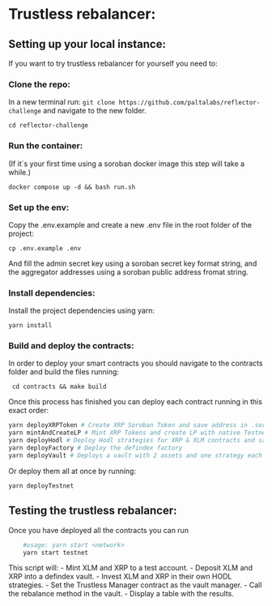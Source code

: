 # Trustless rebalancer:

## Setting up your local instance:
If you want to try trustless rebalancer for yourself you need to:

### Clone the repo:
In a new terminal run: `git clone https://github.com/paltalabs/reflector-challenge`
and navigate to the new folder. 

    cd reflector-challenge
### Run the container:
(If it´s your first time using a soroban docker image this step will take a while.)

    docker compose up -d && bash run.sh

### Set up the env:
Copy the .env.example and create a new .env file in the root folder of the project:

    cp .env.example .env

And fill the admin secret key using a soroban secret key format string, and the aggregator addresses using a soroban public address fromat string.

### Install dependencies:
Install the project dependencies using yarn:

    yarn install

### Build and deploy the contracts:
In order to deploy your smart contracts you should navigate to the contracts folder and build the files running:

     cd contracts && make build

Once this process has finished you can deploy each contract running in this exact order: 

 ``` bash
yarn deployXRPToken # Create XRP Soroban Token and save address in .soroban folder
yarn mintAndCreateLP # Mint XRP Tokens and create LP with native Testnet XLM in Soroswap
yarn deployHodl # Deploy Hodl strategies for XRP & XLM contracts and save address in .soroban folder
yarn deployFactory # Deploy the defindex factory
yarn deployVault # Deploys a vault with 2 assets and one strategy each
 ```

Or deploy them all at once by running:

    yarn deployTestnet

## Testing the trustless rebalancer:
Once you have deployed all the contracts you can run
``` bash
    #usage: yarn start <network>
    yarn start testnet
```
This script will:
	- Mint XLM and XRP to a test account.
	- Deposit XLM and XRP into a defindex vault.
	- Invest XLM and XRP in their own HODL strategies.
	- Set the Trustless Manager contract as the vault manager.
	- Call the rebalance method in the vault.
	- Display a table with the results.